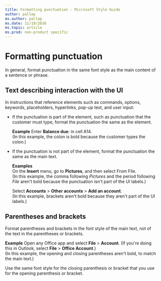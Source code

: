 ```yaml
---
title: Formatting punctuation - Microsoft Style Guide
author: pallep
ms.author: pallep
ms.date: 11/19/2016
ms.topic: article
ms.prod: non-product specific
---
```


# Formatting punctuation

In general, format punctuation in the same font style as the main content of a sentence or phrase.

## Text describing interaction with the UI

In instructions
that reference elements such as commands,
options, keywords, placeholders, hyperlinks, pop-up text, and
user input:

  - If the punctuation
    is part of the element, such as punctuation that the customer
    must type, format the punctuation the same as the element. 

    **Example** Enter **Balance due**: in cell A14.  
(In this example, the colon is bold because the customer types the colon.)

  - If the punctuation is not part of the element, format the punctuation the same as the main text. 

    **Examples**  
On the **Insert** menu, go to **Pictures**, and then select From File.  
(In this example, the comma following *Pictures* and the period following *File* aren't bold because the punctuation isn't part of the UI labels.)

    Select **Accounts**  \> **Other accounts** \> **Add an account**.  
(In this example, brackets aren't bold because they aren't part of the UI labels.)

## Parentheses and brackets

Format
parentheses and brackets in the font style of the
main text, not of the text in the parentheses or brackets.

**Example** Open any Office app and select **File** \> **Account**. (If you're doing this in Outlook, select **File** \> **Office Account**.)  
(In this example, the opening and closing parentheses aren't bold, to match the main text.)

Use the same font style for the closing parenthesis or bracket that you use for the opening parenthesis or bracket. 
